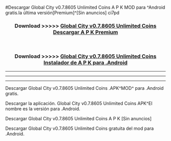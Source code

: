 #Descargar Global City v0.7.8605 Unlimited Coins    A P K MOD para ^Android gratis.la última versión[Premium]^[Sin anuncios] ci7pd



<div align="center">
<h3>Download >>>>> <a href="https://es-web.web.app/?es= ${title}">Global City v0.7.8605 Unlimited Coins    Descargar A P K Premium</a></h3><br>

<h3>Download >>>>> <a href="https://es-web.web.app/?es= ${title}">Global City v0.7.8605 Unlimited Coins    Instalador de A P K para .Android</a></h3>
</div>


----------------------------------------------------------

----------------------------------------------------------

----------------------------------------------------------

Descargar Global City v0.7.8605 Unlimited Coins    .APK^MOD^ para .Android gratis.

Descargar la aplicación. Global City v0.7.8605 Unlimited Coins    APK^El nombre es la versión para .Android.

Descargar Global City v0.7.8605 Unlimited Coins    A P K [Sin anuncios]

Descargar Global City v0.7.8605 Unlimited Coins    gratuita del mod para .Android.